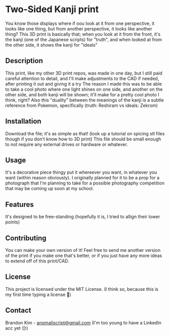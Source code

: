 # Two-Sided Kanji print
You know those displays where if oou look at it from one perspective, it looks like one thing, but from another perspective, it looks like another thing?
This 3D print is basically that; when you look at it from the front, it's the kanji (one of the Japanese scripts) for "truth", and when looked at from the other side, it shows the kanji for "ideals"

## Description
This print, like my other 3D print repos, was made in one day, but I still paid careful attention to detail, and I'll make adjustments to the CAD if needed, after printing it out and giving it a try
The reason I made this was to be able to take a cool photo where one light shines on one side, and another on the other side, and both kanji will be shown; it'll make for a pretty cool photo I think, right?
Also this "duality" between the meanings of the kanji is a subtle reference from Pokemon, specifically  (truth: Reshiram vs ideals: Zekrom)

## Installation
Download the file; it's as simple as that! (look up a tutorial on spicing stl files though if you don't know how to 3D print)
This file should be small enough to not require any external drives or hardware or whatever.

## Usage
It's a decorative piece thingy put it whereever you want, in whatever you want (within reason obviously).
I originally planned for it to be a prop for a photograph that I'm planning to take for a possible photography competition that may be coming up soon at my school.

## Features
It's designed to be free-standing (hopefully it is, I tried to allign their lower points)

## Contributing
You can make your own version of it!
Feel free to send me another version of the print if you make one that's better, or if you just have any more ideas to extend off of this print/CAD.

## License
This project is licensed under the MIT License.
(I think so, because this is my first time typing a license 😬)

## Contact
Brandon Kim - anomaliscript@gmail.com (I'm too young to have a LinkedIn acc yet 😔)
